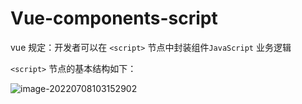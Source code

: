 # Vue-components-script

vue 规定：开发者可以在 `<script>` 节点中封装组件`JavaScript` 业务逻辑

`<script>` 节点的基本结构如下：

![image-20220708103152902](C:/Users/wangnaixing/AppData/Roaming/Typora/typora-user-images/image-20220708103152902.png)

